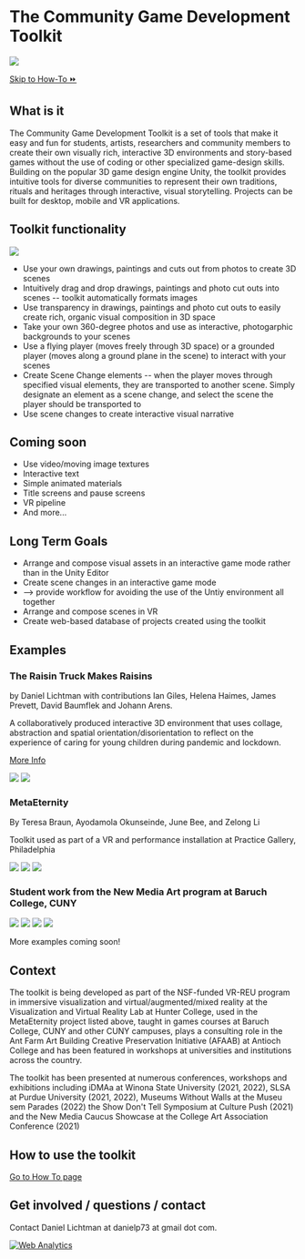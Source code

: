 # The Community Game Development Toolkit

![](images/toolkit.jpg)

[Skip to How-To ⏩](howto.md)

## What is it
The Community Game Development Toolkit is a set of tools that make it easy and fun for students, artists, researchers and community members to create their own visually rich, interactive 3D environments and story-based games without the use of coding or other specialized game-design skills. Building on the popular 3D game design engine Unity, the toolkit provides intuitive tools for diverse communities to represent their own traditions, rituals and heritages through interactive, visual storytelling. Projects can be built for desktop, mobile and VR applications.

## Toolkit functionality

![](images/toolkit-diagram-1.jpg)

* Use your own drawings, paintings and cuts out from photos to create 3D scenes
* Intuitively drag and drop drawings, paintings and photo cut outs into scenes -- toolkit automatically formats images
* Use transparency in drawings, paintings and photo cut outs to easily create rich, organic visual composition in 3D space
* Take your own 360-degree photos and use as interactive, photogarphic backgrounds to your scenes
* Use a flying player (moves freely through 3D space) or a grounded player (moves along a ground plane in the scene) to interact with your scenes
* Create Scene Change elements -- when the player moves through specified visual elements, they are transported to another scene. Simply designate an element as a scene change, and select the scene the player should be transported to
* Use scene changes to create interactive visual narrative

## Coming soon

* Use video/moving image textures
* Interactive text
* Simple animated materials
* Title screens and pause screens
* VR pipeline  
* And more...

## Long Term Goals

* Arrange and compose visual assets in an interactive game mode rather than in the Unity Editor
* Create scene changes in an interactive game mode
* --> provide workflow for avoiding the use of the Untiy environment all together
* Arrange and compose scenes in VR
* Create web-based database of projects created using the toolkit

## Examples
### The Raisin Truck Makes Raisins

by Daniel Lichtman with contributions Ian Giles, Helena Haimes, James Prevett, David Baumflek and Johann Arens.


A collaboratively produced interactive 3D environment that uses collage, abstraction and spatial orientation/disorientation to reflect on the experience of caring for young children during pandemic and lockdown.

[More Info](https://www.daniellichtman.com/raisintruck/)

![](images/rt-mountain.jpg)
![](images/rt-mouse.jpg)

### MetaEternity

By Teresa Braun, Ayodamola Okunseinde, June Bee, and Zelong Li

Toolkit used as part of a VR and performance installation at Practice Gallery, Philadelphia

![](images/meta-1.jpg)
![](images/meta-2.jpg)
![](images/meta-3.JPG)

### Student work from the New Media Art program at Baruch College, CUNY

![](https://www.daniellichtman.com/mount-holyoke/images/student0.jpeg)
![](https://www.daniellichtman.com/toolkit/images/student1.jpeg)
![](images/student2.jpeg)
![](images/student3.jpeg)

More examples coming soon!

## Context

The toolkit is being developed as part of the NSF-funded VR-REU program in immersive visualization and virtual/augmented/mixed reality at the Visualization and Virtual Reality Lab at Hunter College, used in the MetaEternity project listed above, taught in games courses at Baruch College, CUNY and other CUNY campuses, plays a consulting role in the Ant Farm Art Building Creative Preservation Initiative (AFAAB) at Antioch College and has been featured in workshops at universities and institutions across the country.

The toolkit has been presented at numerous conferences, workshops and exhibitions including iDMAa at Winona State University (2021, 2022), SLSA at Purdue University (2021, 2022), Museums Without Walls at the Museu sem Parades (2022) the Show Don't Tell Symposium at Culture Push (2021) and the New Media Caucus Showcase at the College Art Association Conference (2021)


<a name="howto"></a>

## How to use the toolkit
[Go to How To page](howto.md)

## Get involved / questions / contact
Contact Daniel Lichtman at danielp73 at gmail dot com.

<!---- begin statcounter ---->
<script type="text/javascript">
var sc_project = 12399103;
var sc_invisible = 1;
var sc_security = "dbebcd0c";
</script>
<script type="text/javascript" src="https://www.statcounter.com/counter/counter.js" async></script>
<noscript>
<div class="statcounter">
    <a title="Web Analytics" href="https://statcounter.com/" target="_blank"><img class="statcounter" src="https://c.statcounter.com/12399103/0/dbebcd0c/1/" alt="Web Analytics" /></a>
</div>
</noscript>
<!-- end statcounter -->
 

